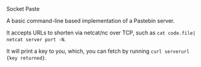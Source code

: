 Socket Paste

A basic command-line based implementation of a Pastebin server.

It accepts URLs to shorten via netcat/nc over TCP, such as `cat code.file| netcat server port -N`.

It will print a key to you, which, you can fetch by running `curl serverurl {key returned}`.
